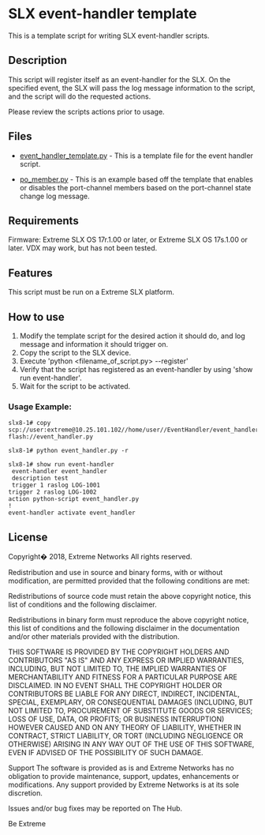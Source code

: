 # SLX event-handler template

This is a template script for writing SLX event-handler scripts.

## Description

This script will register itself as an event-handler for the SLX. On the specified event, the SLX will pass the log message information to the script, and the script will do the requested actions.  

Please review the scripts actions prior to usage.

## Files

* [event_handler_template.py](event_handler_template.py) - This is a template file for the event handler script.

* [po_member.py](po_member.py) - This is an example based off the template that enables or disables the port-channel members based on the port-channel state change log message.

## Requirements

Firmware: Extreme SLX OS 17r.1.00 or later, or Extreme SLX OS 17s.1.00 or later.
VDX may work, but has not been tested.

## Features

This script must be run on a Extreme SLX platform.

## How to use

1. Modify the template script for the desired action  it should do, and log message and information it should trigger on.
2. Copy the script to the SLX device.
3. Execute 'python <filename_of_script.py> --register'
4. Verify that the script has registered as an event-handler by using 'show run event-handler'.
5. Wait for the script to be activated.

### Usage Example:

```
slx8-1# copy scp://user:extreme@10.25.101.102//home/user//EventHandler/event_handler_template.py flash://event_handler.py

slx8-1# python event_handler.py -r                                                                                       

slx8-1# show run event-handler
 event-handler event_handler
 description test
 trigger 1 raslog LOG-1001
trigger 2 raslog LOG-1002
action python-script event_handler.py
!
event-handler activate event_handler
```



## License

Copyright� 2018, Extreme Networks All rights reserved.

Redistribution and use in source and binary forms, with or without modification, are permitted provided that the following conditions are met:

Redistributions of source code must retain the above copyright notice, this list of conditions and the following disclaimer.

Redistributions in binary form must reproduce the above copyright notice, this list of conditions and the following disclaimer in the documentation and/or other materials provided with the distribution.

THIS SOFTWARE IS PROVIDED BY THE COPYRIGHT HOLDERS AND CONTRIBUTORS "AS IS" AND ANY EXPRESS OR IMPLIED WARRANTIES, INCLUDING, BUT NOT LIMITED TO, THE IMPLIED WARRANTIES OF MERCHANTABILITY AND FITNESS FOR A PARTICULAR PURPOSE ARE DISCLAIMED. IN NO EVENT SHALL THE COPYRIGHT HOLDER OR CONTRIBUTORS BE LIABLE FOR ANY DIRECT, INDIRECT, INCIDENTAL, SPECIAL, EXEMPLARY, OR CONSEQUENTIAL DAMAGES (INCLUDING, BUT NOT LIMITED TO, PROCUREMENT OF SUBSTITUTE GOODS OR SERVICES; LOSS OF USE, DATA, OR PROFITS; OR BUSINESS INTERRUPTION) HOWEVER CAUSED AND ON ANY THEORY OF LIABILITY, WHETHER IN CONTRACT, STRICT LIABILITY, OR TORT (INCLUDING NEGLIGENCE OR OTHERWISE) ARISING IN ANY WAY OUT OF THE USE OF THIS SOFTWARE, EVEN IF ADVISED OF THE POSSIBILITY OF SUCH DAMAGE.

Support
The software is provided as is and Extreme Networks has no obligation to provide maintenance, support, updates, enhancements or modifications. Any support provided by Extreme Networks is at its sole discretion.

Issues and/or bug fixes may be reported on The Hub.

Be Extreme
